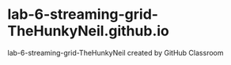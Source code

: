 # lab-6-streaming-grid-TheHunkyNeil.github.io
lab-6-streaming-grid-TheHunkyNeil created by GitHub Classroom
